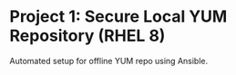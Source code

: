 # Project 1: Secure Local YUM Repository (RHEL 8)

Automated setup for offline YUM repo using Ansible.
